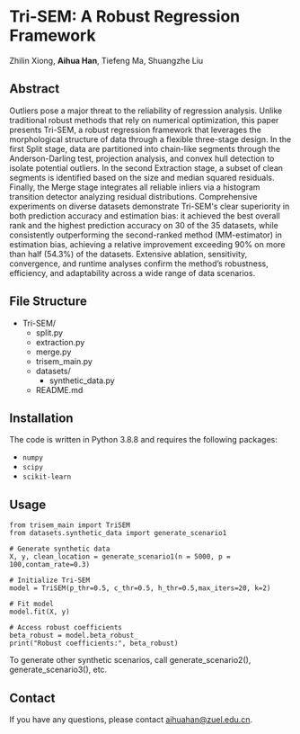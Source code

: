 # Tri-SEM: A Robust Regression Framework
Zhilin Xiong, **Aihua Han**, Tiefeng Ma, Shuangzhe Liu

## Abstract
Outliers pose a major threat to the reliability of regression analysis. Unlike traditional robust methods that rely on numerical optimization, this paper presents Tri-SEM, a robust regression framework that leverages the morphological structure of data through a flexible three-stage design. In the first Split stage, data are partitioned into chain-like segments through the Anderson-Darling test, projection analysis, and convex hull detection to isolate potential outliers. In the second Extraction stage, a subset of clean segments is identified based on the size and median squared residuals. Finally, the Merge stage integrates all reliable inliers via a histogram transition detector analyzing residual distributions. Comprehensive experiments on diverse datasets demonstrate Tri-SEM's clear superiority in both prediction accuracy and estimation bias: it achieved the best overall rank and the highest prediction accuracy on 30 of the 35 datasets, while consistently outperforming the second-ranked method (MM-estimator) in estimation bias, achieving a relative improvement exceeding 90% on more than half (54.3%) of the datasets. Extensive ablation, sensitivity, convergence, and runtime analyses confirm the method’s robustness, efficiency, and adaptability across a wide range of data scenarios.


## File Structure
- Tri-SEM/
    - split.py
    - extraction.py
    - merge.py
    - trisem_main.py
    - datasets/
        - synthetic_data.py 
    - README.md

## Installation
The code is written in Python 3.8.8 and requires the following packages:

- `numpy`
- `scipy`
- `scikit-learn`


## Usage
```
from trisem_main import TriSEM
from datasets.synthetic_data import generate_scenario1

# Generate synthetic data
X, y, clean_location = generate_scenario1(n = 5000, p = 100,contam_rate=0.3)

# Initialize Tri-SEM
model = TriSEM(p_thr=0.5, c_thr=0.5, h_thr=0.5,max_iters=20, k=2)

# Fit model
model.fit(X, y)

# Access robust coefficients
beta_robust = model.beta_robust_
print("Robust coefficients:", beta_robust)
```
To generate other synthetic scenarios, call generate_scenario2(), generate_scenario3(), etc.


## Contact
If you have any questions, please contact aihuahan@zuel.edu.cn.
